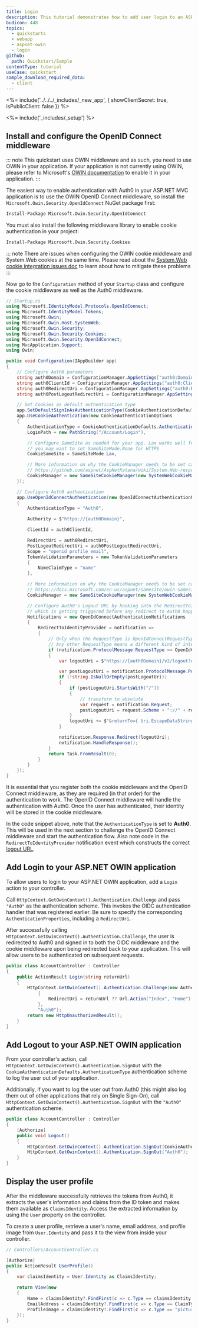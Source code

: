 ```yaml
---
title: Login
description: This tutorial demonstrates how to add user login to an ASP.NET OWIN application.
budicon: 448
topics:
  - quickstarts
  - webapp
  - aspnet-owin
  - login
github:
  path: Quickstart/Sample
contentType: tutorial
useCase: quickstart
sample_download_required_data:
  - client
---
```

<%= include('../../../_includes/_new_app', { showClientSecret: true, isPublicClient: false }) %>

<%= include('_includes/_setup') %>

## Install and configure the OpenID Connect middleware

::: note
  This quickstart uses OWIN middleware and as such, you need to use OWIN in your application. If your application is not currently using OWIN, please refer to Microsoft's <a href="https://docs.microsoft.com/en-us/aspnet/aspnet/overview/owin-and-katana/">OWIN documentation</a> to enable it in your application.
:::

The easiest way to enable authentication with Auth0 in your ASP.NET MVC application is to use the OWIN OpenID Connect middleware, so install the `Microsoft.Owin.Security.OpenIdConnect` NuGet package first:

```bash
Install-Package Microsoft.Owin.Security.OpenIdConnect
```

You must also install the following middleware library to enable cookie authentication in your project:

```bash
Install-Package Microsoft.Owin.Security.Cookies
```

::: note
There are issues when configuring the OWIN cookie middleware and System.Web cookies at the same time. Please read about the [System.Web cookie integration issues doc](https://github.com/aspnet/AspNetKatana/wiki/System.Web-response-cookie-integration-issues) to learn about how to mitigate these problems
:::

Now go to the `Configuration` method of your `Startup` class and configure the cookie middleware as well as the Auth0 middleware.

```cs
// Startup.cs
using Microsoft.IdentityModel.Protocols.OpenIdConnect;
using Microsoft.IdentityModel.Tokens;
using Microsoft.Owin;
using Microsoft.Owin.Host.SystemWeb;
using Microsoft.Owin.Security;
using Microsoft.Owin.Security.Cookies;
using Microsoft.Owin.Security.OpenIdConnect;
using MvcApplication.Support;
using Owin;

public void Configuration(IAppBuilder app)
{
    // Configure Auth0 parameters
    string auth0Domain = ConfigurationManager.AppSettings["auth0:Domain"];
    string auth0ClientId = ConfigurationManager.AppSettings["auth0:ClientId"];
    string auth0RedirectUri = ConfigurationManager.AppSettings["auth0:RedirectUri"];
    string auth0PostLogoutRedirectUri = ConfigurationManager.AppSettings["auth0:PostLogoutRedirectUri"];

    // Set Cookies as default authentication type
    app.SetDefaultSignInAsAuthenticationType(CookieAuthenticationDefaults.AuthenticationType);
    app.UseCookieAuthentication(new CookieAuthenticationOptions
    {
        AuthenticationType = CookieAuthenticationDefaults.AuthenticationType,
        LoginPath = new PathString("/Account/Login"),

        // Configure SameSite as needed for your app. Lax works well for most scenarios here but
        // you may want to set SameSiteMode.None for HTTPS
        CookieSameSite = SameSiteMode.Lax,

        // More information on why the CookieManager needs to be set can be found here: 
        // https://github.com/aspnet/AspNetKatana/wiki/System.Web-response-cookie-integration-issues
        CookieManager = new SameSiteCookieManager(new SystemWebCookieManager())
    });

    // Configure Auth0 authentication
    app.UseOpenIdConnectAuthentication(new OpenIdConnectAuthenticationOptions
    {
        AuthenticationType = "Auth0",

        Authority = $"https://{auth0Domain}",

        ClientId = auth0ClientId,

        RedirectUri = auth0RedirectUri,
        PostLogoutRedirectUri = auth0PostLogoutRedirectUri,
        Scope = "openid profile email",
        TokenValidationParameters = new TokenValidationParameters
        {
            NameClaimType = "name"
        },

        // More information on why the CookieManager needs to be set can be found here: 
        // https://docs.microsoft.com/en-us/aspnet/samesite/owin-samesite
        CookieManager = new SameSiteCookieManager(new SystemWebCookieManager()),

        // Configure Auth0's Logout URL by hooking into the RedirectToIdentityProvider notification, 
        // which is getting triggered before any redirect to Auth0 happens.
        Notifications = new OpenIdConnectAuthenticationNotifications
        {
            RedirectToIdentityProvider = notification =>
            {
                // Only when the RequestType is OpenIdConnectRequestType.Logout should we configure the logout URL.
                // Any other RequestType means a different kind of interaction with Auth0 that isn't logging out.
                if (notification.ProtocolMessage.RequestType == OpenIdConnectRequestType.Logout)
                {
                    var logoutUri = $"https://{auth0Domain}/v2/logout?client_id={auth0ClientId}";

                    var postLogoutUri = notification.ProtocolMessage.PostLogoutRedirectUri;
                    if (!string.IsNullOrEmpty(postLogoutUri))
                    {
                        if (postLogoutUri.StartsWith("/"))
                        {
                            // transform to absolute
                            var request = notification.Request;
                            postLogoutUri = request.Scheme + "://" + request.Host + request.PathBase + postLogoutUri;
                        }
                        logoutUri += $"&returnTo={ Uri.EscapeDataString(postLogoutUri)}";
                    }

                    notification.Response.Redirect(logoutUri);
                    notification.HandleResponse();
                }
                return Task.FromResult(0);
            }
        }
    });
}
```

It is essential that you register both the cookie middleware and the OpenID Connect middleware, as they are required (in that order) for the authentication to work. The OpenID Connect middleware will handle the authentication with Auth0. Once the user has authenticated, their identity will be stored in the cookie middleware.

In the code snippet above, note that the `AuthenticationType` is set to **Auth0**. This will be used in the next section to challenge the OpenID Connect middleware and start the authentication flow. Also note code in the `RedirectToIdentityProvider` notification event which constructs the correct [logout URL](/logout).




## Add Login to your ASP.NET OWIN application

To allow users to login to your ASP.NET OWIN application, add a `Login` action to your controller.

Call `HttpContext.GetOwinContext().Authentication.Challenge` and pass `"Auth0"` as the authentication scheme. This invokes the OIDC authentication handler that was registered earlier. Be sure to specify the corresponding `AuthenticationProperties`, including a `RedirectUri`.

After successfully calling `HttpContext.GetOwinContext().Authentication.Challenge`, the user is redirected to Auth0 and signed in to both the OIDC middleware and the cookie middleware upon being redirected back to your application. This will allow users to be authenticated on subsequent requests.

```cs
public class AccountController : Controller
{
    public ActionResult Login(string returnUrl)
    {
        HttpContext.GetOwinContext().Authentication.Challenge(new AuthenticationProperties
            {
                RedirectUri = returnUrl ?? Url.Action("Index", "Home")
            },
            "Auth0");
        return new HttpUnauthorizedResult();
    }
}
```

## Add Logout to your ASP.NET OWIN application

From your controller's action, call `HttpContext.GetOwinContext().Authentication.SignOut` with the `CookieAuthenticationDefaults.AuthenticationType` authentication scheme to log the user out of your application.

Additionally, if you want to log the user out from Auth0 (this might also log them out of other applications that rely on Single Sign-On), call `HttpContext.GetOwinContext().Authentication.SignOut` with the `"Auth0"` authentication scheme.

```cs
public class AccountController : Controller
{
    [Authorize]
    public void Logout()
    {
        HttpContext.GetOwinContext().Authentication.SignOut(CookieAuthenticationDefaults.AuthenticationType);
        HttpContext.GetOwinContext().Authentication.SignOut("Auth0");
    }
}
```

## Display the user profile

After the middleware successfully retrieves the tokens from Auth0, it extracts the user's information and claims from the ID token and makes them available as `ClaimsIdentity`. Access the extracted information by using the `User` property on the controller.

To create a user profile, retrieve a user's name, email address, and profile image from `User.Identity` and pass it to the view from inside your controller.
```csharp
// Controllers/AccountController.cs

[Authorize]
public ActionResult UserProfile()
{
    var claimsIdentity = User.Identity as ClaimsIdentity;

    return View(new
    {
        Name = claimsIdentity?.FindFirst(c => c.Type == claimsIdentity.NameClaimType)?.Value,
        EmailAddress = claimsIdentity?.FindFirst(c => c.Type == ClaimTypes.Email)?.Value,
        ProfileImage = claimsIdentity?.FindFirst(c => c.Type == "picture")?.Value
    });
}
```
